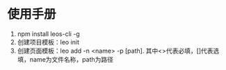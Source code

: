 # 使用手册

1. npm install leos-cli -g
2. 创建项目模板：leo init
3. 创建页面模板：leo add -n \<name> -p [path]. 其中<>代表必填，[]代表选填，name为文件名称，path为路径
